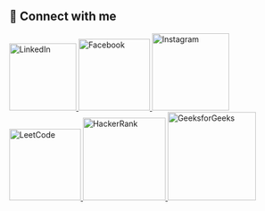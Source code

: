 ## 🔗 Connect with me
<p align="left">
  <a href="https://www.linkedin.com/in/java-abhijeet/">
    <img src="https://img.shields.io/badge/LinkedIn-blue?style=flat-square&logo=linkedin&logoColor=white" alt="LinkedIn" width="120"/>
  </a>
  <a href="https://www.facebook.com/profile.php?id=100035690567591">
    <img src="https://img.shields.io/badge/Facebook-blue?style=flat-square&logo=facebook&logoColor=white" alt="Facebook" width="128"/>
  </a>
  <a href="https://www.instagram.com/abhijeet2532002/">
    <img src="https://img.shields.io/badge/Instagram-E4405F?style=flat-square&logo=instagram&logoColor=white" alt="Instagram" width="138"/>
  </a>
  <a href="https://leetcode.com/u/abhijeetkumar2532002/">
    <img src="https://img.shields.io/badge/LeetCode-FFA116?style=flat-square&logo=leetcode&logoColor=black" alt="LeetCode" width="128"/>
  </a>
  <a href="https://www.hackerrank.com/profile/abhijeetkumar251">
    <img src="https://img.shields.io/badge/HackerRank-2EC866?style=flat-square&logo=hackerrank&logoColor=white" alt="HackerRank" width="148"/>
  </a>
  <a href="https://www.geeksforgeeks.org/user/abhijeetkumar2532002/">
    <img src="https://img.shields.io/badge/GeeksforGeeks-0F9D58?style=flat-square&logo=geeksforgeeks&logoColor=white" alt="GeeksforGeeks" width="158"/>
  </a>
</p>

